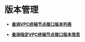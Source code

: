 # 版本管理<a name="topic_300000000"></a>

 

-   **[查询VPC终端节点接口版本列表](查询VPC终端节点接口版本列表.md)**  

-   **[查询指定VPC终端节点接口版本信息](查询指定VPC终端节点接口版本信息.md)**  



